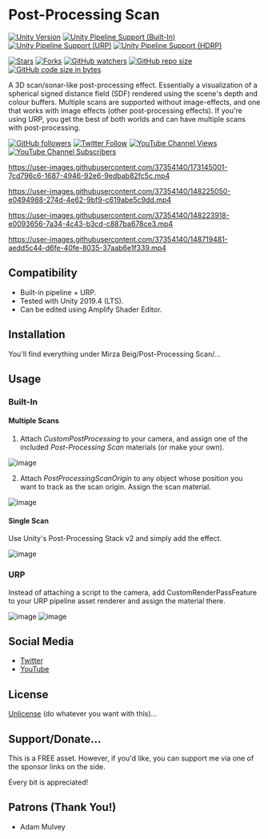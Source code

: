 # Post-Processing Scan

[![Unity Version](https://img.shields.io/badge/Unity-2019.4%20LTS%2B-blueviolet?logo=unity)](https://unity3d.com/get-unity/download)
[![Unity Pipeline Support (Built-In)](https://img.shields.io/badge/BiRP_✔️-darkgreen?logo=unity)](https://unity3d.com/get-unity/download)
[![Unity Pipeline Support (URP)](https://img.shields.io/badge/URP_✔️-blue?logo=unity)](https://unity3d.com/get-unity/download)
[![Unity Pipeline Support (HDRP)](https://img.shields.io/badge/HDRP_❌-darkred?logo=unity)](https://unity3d.com/get-unity/download)

[![Stars](https://img.shields.io/github/stars/MirzaBeig/Post-Processing-Scan?style=for-the-badge)](../../stargazers)
[![Forks](https://img.shields.io/github/forks/MirzaBeig/Post-Processing-Scan?style=for-the-badge)](../../forks)
[![GitHub watchers](https://img.shields.io/github/watchers/MirzaBeig/Post-Processing-Scan?style=for-the-badge)](../../watchers)
[![GitHub repo size](https://img.shields.io/github/repo-size/MirzaBeig/Post-Processing-Scan?style=for-the-badge)](../../)
[![GitHub code size in bytes](https://img.shields.io/github/languages/code-size/MirzaBeig/Post-Processing-Scan?style=for-the-badge)](../../)

A 3D scan/sonar-like post-processing effect. Essentially a visualization of a spherical signed distance field (SDF) rendered using the scene's depth and colour buffers. Multiple scans are supported without image-effects, and one that works with image effects (other post-processing effects). If you're using URP, you get the best of both worlds and can have multiple scans with post-processing.

[![GitHub followers](https://img.shields.io/github/followers/MirzaBeig?style=social)](https://github.com/MirzaBeig?tab=followers)
[![Twitter Follow](https://img.shields.io/twitter/follow/TheMirzaBeig?style=social)](http://twitter.com/intent/user?screen_name=TheMirzaBeig)
[![YouTube Channel Views](https://img.shields.io/youtube/channel/views/UC5c5JgFyiFXKXCVRh2DsRJg?style=social)](https://www.youtube.com/MirzaBeig)
[![YouTube Channel Subscribers](https://img.shields.io/youtube/channel/subscribers/UC5c5JgFyiFXKXCVRh2DsRJg?style=social)](https://www.youtube.com/MirzaBeig)

https://user-images.githubusercontent.com/37354140/173145001-7cd796c6-1687-4946-92e6-9edbab82fc5c.mp4

https://user-images.githubusercontent.com/37354140/148225050-e0494988-274d-4e62-9bf9-c619abe5c9dd.mp4

https://user-images.githubusercontent.com/37354140/148223918-e0093656-7a34-4c43-b3cd-c887ba678ce3.mp4

https://user-images.githubusercontent.com/37354140/148719481-aedd5c44-d6fe-40fe-8035-37aab6e1f339.mp4

## Compatibility

- Built-in pipeline + URP.
- Tested with Unity 2019.4 (LTS). 
- Can be edited using Amplify Shader Editor.

## Installation

You'll find everything under Mirza Beig/Post-Processing Scan/...

## Usage

### Built-In

#### Multiple Scans

1. Attach _CustomPostProcessing_ to your camera, and assign one of the included _Post-Processing Scan_ materials (or make your own).

![image](https://user-images.githubusercontent.com/37354140/148224103-2419e7d3-14e3-4b6d-9ae3-c89c3a5ff393.png)

2. Attach _PostProcessingScanOrigin_ to any object whose position you want to track as the scan origin. Assign the scan material.

![image](https://user-images.githubusercontent.com/37354140/148224143-e1e7feef-7abf-42ad-8710-b561c18be588.png)

#### Single Scan

Use Unity's Post-Processing Stack v2 and simply add the effect.

![image](https://user-images.githubusercontent.com/37354140/173141406-20aa2edd-5470-4cea-8d76-6e3e357d7c3c.png)

### URP

Instead of attaching a script to the camera, add CustomRenderPassFeature to your URP pipeline asset renderer and assign the material there.

![image](https://user-images.githubusercontent.com/37354140/173144456-60904e0a-4615-4831-8920-b2d92ec174b8.png)
![image](https://user-images.githubusercontent.com/37354140/173144396-f4525564-698e-4b04-a04e-1d148a7d7f1b.png)

## Social Media
- [Twitter](https://twitter.com/TheMirzaBeig/)
- [YouTube](https://www.youtube.com/c/MirzaBeig)

## License
[Unlicense](LICENSE) (do whatever you want with this)...

## Support/Donate...

This is a FREE asset. However, if you'd like, you can support me via one of the sponsor links on the side. 

Every bit is appreciated!

## Patrons (Thank You!)

- Adam Mulvey

